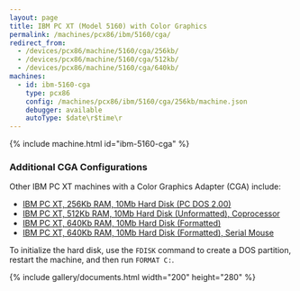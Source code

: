 ```yaml
---
layout: page
title: IBM PC XT (Model 5160) with Color Graphics
permalink: /machines/pcx86/ibm/5160/cga/
redirect_from:
  - /devices/pcx86/machine/5160/cga/256kb/
  - /devices/pcx86/machine/5160/cga/512kb/
  - /devices/pcx86/machine/5160/cga/640kb/
machines:
  - id: ibm-5160-cga
    type: pcx86
    config: /machines/pcx86/ibm/5160/cga/256kb/machine.json
    debugger: available
    autoType: $date\r$time\r
---
```


{% include machine.html id="ibm-5160-cga" %}

### Additional CGA Configurations

Other IBM PC XT machines with a Color Graphics Adapter (CGA) include:

- [IBM PC XT, 256Kb RAM, 10Mb Hard Disk (PC DOS 2.00)](/machines/pcx86/ibm/5160/cga/256kb/machine.xml)
- [IBM PC XT, 512Kb RAM, 10Mb Hard Disk (Unformatted), Coprocessor](/machines/pcx86/ibm/5160/cga/512kb/machine.xml)
- [IBM PC XT, 640Kb RAM, 10Mb Hard Disk (Formatted)](/machines/pcx86/ibm/5160/cga/640kb/machine.xml)
- [IBM PC XT, 640Kb RAM, 10Mb Hard Disk (Formatted), Serial Mouse](/machines/pcx86/ibm/5160/cga/640kb/machine.xml)

To initialize the hard disk, use the `FDISK` command to create a DOS partition, restart the machine, and then run `FORMAT C:`.

{% include gallery/documents.html width="200" height="280" %}

